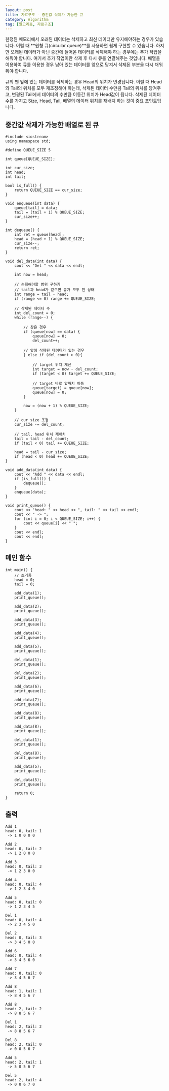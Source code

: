 ```yaml
---
layout: post
title: 자료구조 - 중간값 삭제가 가능한 큐
category: Algorithm
tag: [알고리즘, 자료구조]
---
```


한정된 메모리에서 오래된 데이터는 삭제하고 최신 데이터만 유지해야하는 경우가 있습니다. 이럴 때 **원형 큐(circular queue)**를 사용하면 쉽게 구현할 수 있습니다. 하지만 오래된 데이터가 아닌 중간에 들어온 데이터를 삭제해야 하는 경우에는 추가 작업을 해줘야 합니다. 여기서 추가 작업이란 삭제 후 다시 큐를 연결해주는 것입니다. 배열을 이용하여 큐를 이용한 경우 남아 있는 데이터를 앞으로 당겨서 삭제된 부분을 다시 채워줘야 합니다.

<div class="message">
큐의 맨 앞에 있는 데이터를 삭제하는 경우 Head의 위치가 변경됩니다. 이럴 때 Head와 Tail의 위치를 모두 재조정해야 하는데, 삭제된 데이터 수만큼 Tail의 위치를 당겨주고, 변경된 Tail에서 데이터의 수만큼 이동간 위치가 Head값이 됩니다. 삭제된 데이터 수를 가지고 Size, Head, Tail, 배열의 데이터 위치를 재배치 하는 것이 중요 포인트입니다.
</div>

## 중간값 삭제가 가능한 배열로 된 큐
```
#include <iostream>
using namespace std;

#define QUEUE_SIZE 5

int queue[QUEUE_SIZE];

int cur_size;
int head;
int tail;

bool is_full() {
	return QUEUE_SIZE == cur_size;
}

void enqueue(int data) {
	queue[tail] = data;
	tail = (tail + 1) % QUEUE_SIZE;
	cur_size++;
}

int dequeue() {
	int ret = queue[head];
	head = (head + 1) % QUEUE_SIZE;
	cur_size--;
	return ret;
}

void del_data(int data) {
	cout << "Del " << data << endl;

	int now = head;

	// 순회해야할 범위 구하기
	// tail과 head가 같으면 큐가 모두 찬 상태
	int range = tail - head;
	if (range <= 0) range += QUEUE_SIZE; 
	
	// 삭제된 데이터 수
	int del_count = 0;
	while (range--) {

		// 찾은 경우
		if (queue[now] == data) {
			queue[now] = 0;
			del_count++;

		// 앞에 삭제된 데이터가 있는 경우
		} else if (del_count > 0){

			// target 위치 계산
			int target = now - del_count;
			if (target < 0) target += QUEUE_SIZE;
			
			// target 바로 앞까지 이동
			queue[target] = queue[now];
			queue[now] = 0;
		}

		now = (now + 1) % QUEUE_SIZE;
	}

	// cur_size 조정
	cur_size -= del_count;

	// tail, head 위치 재배치
	tail = tail - del_count;
	if (tail < 0) tail += QUEUE_SIZE;

	head = tail - cur_size;
	if (head < 0) head += QUEUE_SIZE;
}

void add_data(int data) {
	cout << "Add " << data << endl;
	if (is_full()) {
		dequeue();
	}
	enqueue(data);
}

void print_queue() {
	cout << "head: " << head << ", tail: " << tail << endl;
	cout << " -> ";
	for (int i = 0; i < QUEUE_SIZE; i++) {
		cout << queue[i] << " ";
	}
	cout << endl;
	cout << endl;
}
```

## 메인 함수
```
int main() {
	// 초기화
	head = 0;
	tail = 0;

	add_data(1);
	print_queue();

	add_data(2);
	print_queue();

	add_data(3);
	print_queue();

	add_data(4);
	print_queue();

	add_data(5);
	print_queue();

	del_data(1);
	print_queue();

	del_data(2);
	print_queue();

	add_data(6);
	print_queue();

	add_data(7);
	print_queue();

	add_data(8);
	print_queue();

	add_data(8);
	print_queue();

	del_data(1);
	print_queue();

	del_data(8);
	print_queue();

	add_data(5);
	print_queue();

	del_data(5);
	print_queue();

	return 0;
}
```

## 출력
```
Add 1
head: 0, tail: 1
 -> 1 0 0 0 0

Add 2
head: 0, tail: 2
 -> 1 2 0 0 0

Add 3
head: 0, tail: 3
 -> 1 2 3 0 0

Add 4
head: 0, tail: 4
 -> 1 2 3 4 0

Add 5
head: 0, tail: 0
 -> 1 2 3 4 5

Del 1
head: 0, tail: 4
 -> 2 3 4 5 0

Del 2
head: 0, tail: 3
 -> 3 4 5 0 0

Add 6
head: 0, tail: 4
 -> 3 4 5 6 0

Add 7
head: 0, tail: 0
 -> 3 4 5 6 7

Add 8
head: 1, tail: 1
 -> 8 4 5 6 7

Add 8
head: 2, tail: 2
 -> 8 8 5 6 7

Del 1
head: 2, tail: 2
 -> 8 8 5 6 7

Del 8
head: 2, tail: 0
 -> 0 0 5 6 7

Add 5
head: 2, tail: 1
 -> 5 0 5 6 7

Del 5
head: 2, tail: 4
 -> 0 0 6 7 0
```
